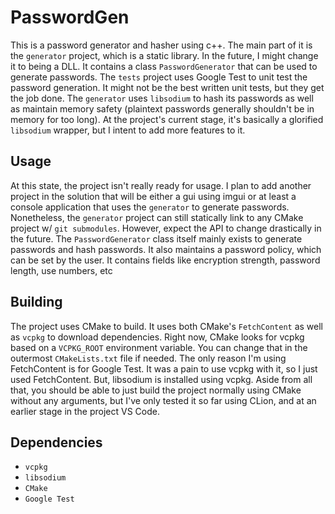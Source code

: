 # PasswordGen

This is a password generator and hasher using c++. The main part of it is the `generator` project, which is a static library. In the future, I might change it to being a DLL. It contains a class `PasswordGenerator` that can be used to generate passwords. The `tests` project uses Google Test to unit test the password generation. It might not be the best written unit tests, but they get the job done. The `generator` uses `libsodium` to hash its passwords as well as maintain memory safety (plaintext passwords generally shouldn't be in memory for too long). At the project's current stage, it's basically a glorified `libsodium` wrapper, but I intent to add more features to it.

## Usage
At this state, the project isn't really ready for usage. I plan to add another project in the solution that will be either a gui using imgui or at least a console application that uses the `generator` to generate passwords. Nonetheless, the `generator` project can still statically link to any CMake project w/ `git submodules`. However, expect the API to change drastically in the future. The `PasswordGenerator` class itself mainly exists to generate passwords and hash passwords. It also maintains a password policy, which can be set by the user. It contains fields like encryption strength, password length, use numbers, etc

## Building
The project uses CMake to build. It uses both CMake's `FetchContent` as well as `vcpkg` to download dependencies. Right now, CMake looks for vcpkg based on a `VCPKG_ROOT` environment variable. You can change that in the outermost `CMakeLists.txt` file if needed. The only reason I'm using FetchContent is for Google Test. It was a pain to use vcpkg with it, so I just used FetchContent. But, libsodium is installed using vcpkg. Aside from all that, you should be able to just build the project normally using CMake without any arguments, but I've only tested it so far using CLion, and at an earlier stage in the project VS Code.

## Dependencies
- `vcpkg`
- `libsodium`
- `CMake`
- `Google Test`